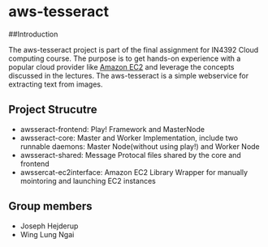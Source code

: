 aws-tesseract
=============

##Introduction

The aws-tesseract project is part of the final assignment for IN4392 Cloud computing course. The purpose is to get hands-on experience with a popular cloud provider like [Amazon EC2](http://aws.amazon.com/ec2/) and leverage the concepts discussed in the lectures. The aws-tesseract is a simple webservice for extracting text from images.

## Project Strucutre

* awsseract-frontend: Play! Framework and MasterNode
* awsseract-core: Master and Worker Implementation, include two runnable daemons: Master Node(without using play!) and Worker Node
* awsseract-shared: Message Protocal files shared by the core and frontend
* awssercat-ec2interface: Amazon EC2 Library Wrapper for manually mointoring and launching EC2 instances

## Group members

* Joseph Hejderup
* Wing Lung Ngai
